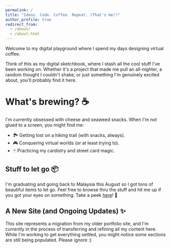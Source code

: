 ```yaml
---
permalink: /
title: "Ideas. Code. Coffee. Repeat. (That's me!)"
author_profile: true
redirect_from: 
  - /about/
  - /about.html
---
```

Welcome to my digital playground where I spend my days designing virtual coffee.

Think of this as my digital sketchbook, where I stash all the cool stuff I've been working on. Whether it's a project that made me pull an all-nighter, a random thought I couldn't shake, or just something I'm genuinely excited about, you'll probably find it here.

What's brewing? ☕
======
I'm currently obsessed with cheese and seaweed snacks.
When I'm not glued to a screen, you might find me:
- 🏞️ Getting lost on a hiking trail (with snacks, always).
- 🎮 Conquering virtual worlds (or at least trying to).
- 🃏 Practicing my cardistry and street card magic.

Stuff to let go 📦
------
I'm graduating and going back to Malaysia this August so I got tons of beautiful items to let go. Feel free to browse thru the stuff and hit me up if you got your eyes on something. Take a peek [here](/publications/)! 👀

A New Site (and Ongoing Updates) ✨
------
 This site represents a migration from my older portfolio site, and I'm currently in the process of transferring and refining all my content here. While I'm working to get everything settled, you might notice some sections are still being populated. Please ignore :)


